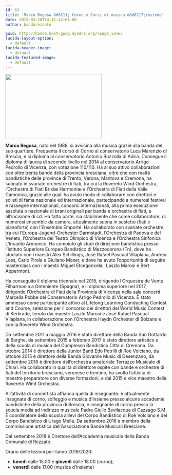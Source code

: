 ```yaml
---
id: 63
title: 'Marco Regosa &#8211; Corno e Corsi di musica d&#8217;insieme'
date: 2015-03-28T14:11:42+01:00
author: bandarezzato

guid: http://banda.host-goog.dyndns.org/?page_id=63
lucida-layout-option:
  - default
lucida-header-image:
  - default
lucida-featured-image:
  - default
---
```

[<img loading="lazy" class="alignright wp-image-1257 size-medium" src="https://i0.wp.com/www.bandacomunalerezzato.it/wp-content/uploads/2018/09/regosa.jpg?resize=300%2C200" alt="" width="300" height="200" srcset="https://i0.wp.com/www.bandacomunalerezzato.it/wp-content/uploads/2018/09/regosa.jpg?resize=300%2C200 300w, https://i0.wp.com/www.bandacomunalerezzato.it/wp-content/uploads/2018/09/regosa.jpg?resize=768%2C512 768w, https://i0.wp.com/www.bandacomunalerezzato.it/wp-content/uploads/2018/09/regosa.jpg?resize=1024%2C683 1024w, https://i0.wp.com/www.bandacomunalerezzato.it/wp-content/uploads/2018/09/regosa.jpg?resize=620%2C413 620w, https://i0.wp.com/www.bandacomunalerezzato.it/wp-content/uploads/2018/09/regosa.jpg?resize=480%2C320 480w, https://i0.wp.com/www.bandacomunalerezzato.it/wp-content/uploads/2018/09/regosa.jpg?resize=272%2C182 272w, https://i0.wp.com/www.bandacomunalerezzato.it/wp-content/uploads/2018/09/regosa.jpg?w=2048 2048w, https://i0.wp.com/www.bandacomunalerezzato.it/wp-content/uploads/2018/09/regosa.jpg?w=1240 1240w, https://i0.wp.com/www.bandacomunalerezzato.it/wp-content/uploads/2018/09/regosa.jpg?w=1860 1860w" sizes="(max-width: 300px) 100vw, 300px" data-recalc-dims="1" />](https://i0.wp.com/www.bandacomunalerezzato.it/wp-content/uploads/2018/09/regosa.jpg)

**Marco Regosa**, nato nel 1988, si avvicina alla musica grazie alla banda del suo quartiere. Frequenta il corso di Corno al conservatorio Luca Marenzio di Brescia, e si diploma al conservatorio Antonio Buzzolla di Adria. Consegue il diploma di laurea di secondo livello nel 2014 al conservatorio Arrigo Pedrollo di Vicenza, con votazione 110/110. Ha al suo attivo collaborazioni con oltre trenta bande della provincia bresciana, oltre che con realtà bandistiche delle province di Trento, Verona, Mantova e Cremona, ha suonato in svariate orchestre di fiati, tra cui la Rovereto Wind Orchestra, l’Orchestra di Fiati Brixiæ Harmoniæ e l’Orchestra di Fiati della Valle Camonica, grazie alle quali ha avuto modo di collaborare con direttori e solisti di fama nazionale ed internazionale, partecipando a numerosi festival e rassegne internazionali, concorsi internazionali, alla prima esecuzione assoluta o nazionale di brani originali per banda e orchestra di fiati, e all’incisione di cd. Ha fatto parte, sia stabilmente che come collaboratore, di numerosi ensemble da camera, attualmente suona in sestetto (fiati e pianoforte) con l’Ensemble Emporté. Ha collaborato con svariate orchestre, tra cui l’Europa-Jugend-Orchester Darmstadt, l’Orchestra di Padova e del Veneto, l’Orchestra del Teatro Olimpico di Vicenza e l’Orchestra Sinfonica L’Incanto Armonico. Ha compiuto gli studi di direzione bandistica presso l’Istituto Superiore Europeo Bandistico di Mezzocorona (Tn), dove ha studiato con i maestri Alex Schillings, José Rafael Pascual Vilaplana, Andrea Loss, Carlo Pirola e Giuliano Moser, e dove ha avuto l’opportunità di seguire masterclass con i maestri Miguel Etcegoncelai, Laszlo Marosi e Bert Appermont.

Ha conseguito il diploma triennale nel 2015, dirigendo l’Orquestra de Vents Filharmonia a Onteniente (Spagna), e il diploma superiore nel 2017, dirigendo l’Orchestra di Fiati della Provincia di Vicenza nella sala concerti Marcella Pobbe del Conservatorio Arrigo Pedrollo di Vicenza. È stato ammesso come partecipante attivo al Lifelong Learning Conducting Contest and Course, selezione per il concorso dei direttori del World Music Contest di Kerkrade, tenuto dai maestri Laszlo Marosi e José Rafael Pascual Vilaplana, in collaborazione con l’Orchestra Haydn Orchester di Bolzano e con la Rovereto Wind Orchestra.

Da settembre 2011 a maggio 2016 è stato direttore della Banda San Gottardo di Barghe, da settembre 2015 a febbraio 2017 è stato direttore artistico e della scuola di musica del Complesso Bandistico Città di Cremona. Da ottobre 2014 è direttore della Junior Band Edo Petrilli di Roè Volciano, da ottobre 2015 è direttore della Banda Giovanile Music di Desenzano, da settembre 2016 è direttore dell’orchestra amatoriale Terrazzo Musicale di Chiari. Ha collaborato in qualità di direttore ospite con bande e orchestre di fiati del territorio bresciano, veronese e trentino, ha svolto l’attività di maestro preparatore con diverse formazioni, e dal 2015 è vice maestro della Rovereto Wind Orchestra.

All’attività di concertista affianca quella di insegnante: è attualmente insegnate di corno, solfeggio e musica d’insieme presso alcune accademie bandistiche della provincia di Brescia, e insegnante di corno presso la scuola media ad indirizzo musicale Padre Giulio Bevilacqua di Cazzago S.M. È coordinatore della scuola allievi del Corpo Bandistico di Roè Volciano e del Corpo Bandistico di Urago Mella. Da settembre 2016 è membro della commissione artistica dell’Associazione Bande Musicali Bresciane.

Dal settembre 2018 è Direttore dell&#8217;Accademia musicale della Banda Comunale di Rezzato.

Orario delle lezioni per l&#8217;anno 2019/2020:&nbsp;

  * **lunedì** dalle 15.00 e **giovedì** dalle 18.00 (corno);
  * **venerdì** dalle 17.00 (musica d&#8217;insieme)